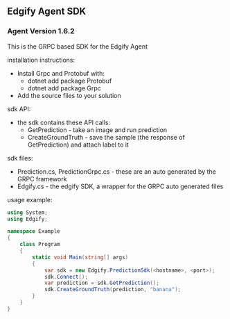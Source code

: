 ## Edgify Agent SDK

### Agent Version 1.6.2

This is the GRPC based SDK for the Edgify Agent 

installation instructions: 

* Install Grpc and Protobuf with:
    * dotnet add package Protobuf
    * dotnet add package Grpc
* Add the source files to your solution


sdk API:

* the sdk contains these API calls:
    * GetPrediction - take an image and run prediction
    * CreateGroundTruth - save the sample (the response of GetPrediction) and attach label to it


sdk files:

* Prediction.cs, PredictionGrpc.cs - these are an auto generated by the GRPC framework
* Edgify.cs - the edgify SDK, a wrapper for the GRPC auto generated files


usage example:

```csharp
using System;
using Edgify;

namespace Example
{
    class Program
    {
        static void Main(string[] args)
        {
            var sdk = new Edgify.PredictionSdk(<hostname>, <port>);
            sdk.Connect();
            var prediction = sdk.GetPrediction();
            sdk.CreateGroundTruth(prediction, "banana");
        }
    }
}
```